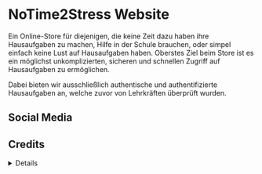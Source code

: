 # NoTime2Stress Website

Ein Online-Store für diejenigen, die keine Zeit dazu haben ihre Hausaufgaben zu machen, Hilfe in der Schule brauchen, oder simpel einfach keine Lust auf Hausaufgaben haben. Oberstes Ziel beim Store ist es ein möglichst unkomplizierten, sicheren und schnellen Zugriff auf Hausaufgaben zu ermöglichen. 

Dabei bieten wir ausschließlich authentische und authentifizierte Hausaufgaben an, welche zuvor von Lehrkräften überprüft wurden. 

## Social Media

## Credits
<details>
  <summury>Icons</summary>
 
_Diese Icons benutzen wir auf unsere Website oder anderen Seiten, die mit uns in Verbindung stehen_
  
<div>Icons made by <a href="https://www.flaticon.com/authors/pixel-perfect" title="Pixel perfect">Pixel perfect</a> from <a href="https://www.flaticon.com/" title="Flaticon">www.flaticon.com</a></div>
